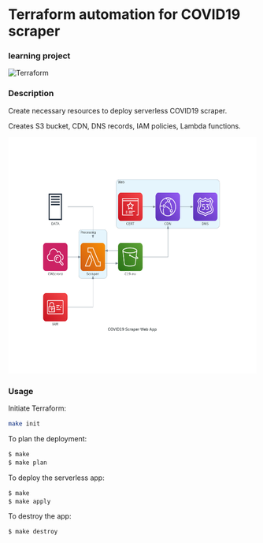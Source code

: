 # Terraform automation for COVID19 scraper
### learning project

![Terraform](https://github.com/mkutlak/aws-covid-data/workflows/Terraform/badge.svg)

### Description
Create necessary resources to deploy serverless COVID19 scraper.

Creates S3 bucket, CDN, DNS records, IAM policies, Lambda functions.

<p align="center">
<img src="https://github.com/mkutlak/aws-covid-data/blob/master/diagrams/covid19_scraper_web_app.png" height="480">
</p>

### Usage
Initiate Terraform:
```bash
make init
```

To plan the deployment:
```bash
$ make
$ make plan
```

To deploy the serverless app:
```bash
$ make
$ make apply
```

To destroy the app:
```bash
$ make destroy
```
